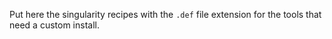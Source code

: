 Put here the singularity recipes with the `.def` file extension for the tools that need a custom install.
